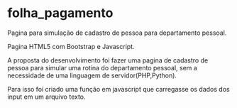 # folha_pagamento
Pagina para simulação de cadastro de pessoa para departamento pessoal. 

Pagina HTML5 com Bootstrap e Javascript. 

A proposta do desenvolvimento foi fazer uma pagina de cadastro de pessoa para simular uma rotina 
do departamento pessoal, sem a necessidade de uma linguagem de servidor(PHP,Python). 

Para isso foi criado uma função em javascript que carregasse os dados dos input em um arquivo texto. 
